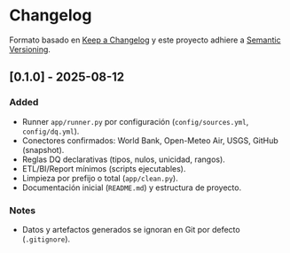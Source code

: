 # Changelog
Formato basado en [Keep a Changelog](https://keepachangelog.com/es-ES/1.0.0/)
y este proyecto adhiere a [Semantic Versioning](https://semver.org/spec/v2.0.0.html).

## [0.1.0] - 2025-08-12
### Added
- Runner `app/runner.py` por configuración (`config/sources.yml`, `config/dq.yml`).
- Conectores confirmados: World Bank, Open-Meteo Air, USGS, GitHub (snapshot).
- Reglas DQ declarativas (tipos, nulos, unicidad, rangos).
- ETL/BI/Report mínimos (scripts ejecutables).
- Limpieza por prefijo o total (`app/clean.py`).
- Documentación inicial (`README.md`) y estructura de proyecto.

### Notes
- Datos y artefactos generados se ignoran en Git por defecto (`.gitignore`).
